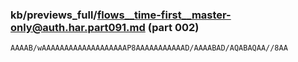 ### kb/previews_full/flows__time-first__master-only@auth.har.part091.md (part 002)

```md
AAAAB/wAAAAAAAAAAAAAAAAAAAP8AAAAAAAAAAAD/AAAABAD/AQABAQAA//8AA
```

```
